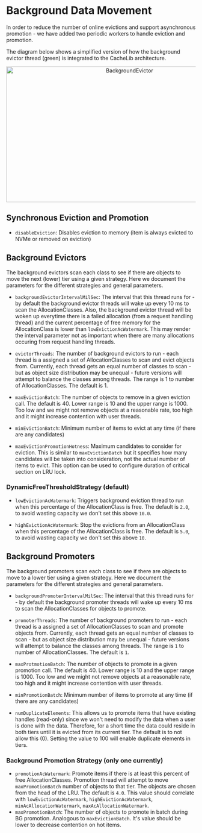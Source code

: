 # Background Data Movement

In order to reduce the number of online evictions and support asynchronous
promotion - we have added two periodic workers to handle eviction and promotion.

The diagram below shows a simplified version of how the background evictor
thread (green) is integrated to the CacheLib architecture. 

<p align="center">
  <img width="640" height="360" alt="BackgroundEvictor" src="cachelib-background-evictor.png">
</p>

## Synchronous Eviction and Promotion

- `disableEviction`: Disables eviction to memory (item is always evicted to NVMe or removed
on eviction)

## Background Evictors

The background evictors scan each class to see if there are objects to move the next (lower)
tier using a given strategy. Here we document the parameters for the different
strategies and general parameters. 

- `backgroundEvictorIntervalMilSec`: The interval that this thread runs for - by default
the background evictor threads will wake up every 10 ms to scan the AllocationClasses. Also,
the background evictor thread will be woken up everytime there is a failed allocation (from
a request handling thread) and the current percentage of free memory for the 
AllocationClass is lower than `lowEvictionAcWatermark`. This may render the interval parameter
not as important when there are many allocations occuring from request handling threads. 

- `evictorThreads`: The number of background evictors to run - each thread is a assigned
a set of AllocationClasses to scan and evict objects from. Currently, each thread gets
an equal number of classes to scan - but as object size distribution may be unequal - future
versions will attempt to balance the classes among threads. The range is 1 to number of AllocationClasses.
The default is 1. 

- `maxEvictionBatch`: The number of objects to remove in a given eviction call. The
default is 40. Lower range is 10 and the upper range is 1000. Too low and we might not
remove objects at a reasonable rate, too high and it might increase contention with user threads.

- `minEvictionBatch`: Minimum number of items to evict at any time (if there are any
candidates)

- `maxEvictionPromotionHotness`: Maximum candidates to consider for eviction. This is similar to `maxEvictionBatch`
but it specifies how many candidates will be taken into consideration, not the actual number of items to evict.
This option can be used to configure duration of critical section on LRU lock.


### DynamicFreeThresholdStrategy (default)

- `lowEvictionAcWatermark`: Triggers background eviction thread to run
when this percentage of the AllocationClass is free. 
The default is `2.0`, to avoid wasting capacity we don't set this above `10.0`.

- `highEvictionAcWatermark`: Stop the evictions from an AllocationClass when this 
percentage of the AllocationClass is free. The default is `5.0`, to avoid wasting capacity we
don't set this above `10`.


## Background Promoters

The background promoters scan each class to see if there are objects to move to a lower
tier using a given strategy. Here we document the parameters for the different
strategies and general parameters.

- `backgroundPromoterIntervalMilSec`: The interval that this thread runs for - by default
the background promoter threads will wake up every 10 ms to scan the AllocationClasses for
objects to promote.

- `promoterThreads`: The number of background promoters to run - each thread is a assigned
a set of AllocationClasses to scan and promote objects from. Currently, each thread gets
an equal number of classes to scan - but as object size distribution may be unequal - future
versions will attempt to balance the classes among threads. The range is `1` to number of AllocationClasses. The default is `1`.

- `maxProtmotionBatch`: The number of objects to promote in a given promotion call. The
default is 40. Lower range is 10 and the upper range is 1000. Too low and we might not
remove objects at a reasonable rate, too high and it might increase contention with user threads. 

- `minPromotionBatch`: Minimum number of items to promote at any time (if there are any
candidates)

- `numDuplicateElements`: This allows us to promote items that have existing handles (read-only) since
we won't need to modify the data when a user is done with the data. Therefore, for a short time
the data could reside in both tiers until it is evicted from its current tier. The default is to
not allow this (0). Setting the value to 100 will enable duplicate elements in tiers.

### Background Promotion Strategy (only one currently)

- `promotionAcWatermark`: Promote items if there is at least this
percent of free AllocationClasses. Promotion thread will attempt to move `maxPromotionBatch` number of objects
to that tier. The objects are chosen from the head of the LRU. The default is `4.0`.
This value should correlate with `lowEvictionAcWatermark`, `highEvictionAcWatermark`, `minAcAllocationWatermark`, `maxAcAllocationWatermark`.
- `maxPromotionBatch`: The number of objects to promote in batch during BG promotion. Analogous to
`maxEvictionBatch`. It's value should be lower to decrease contention on hot items.

